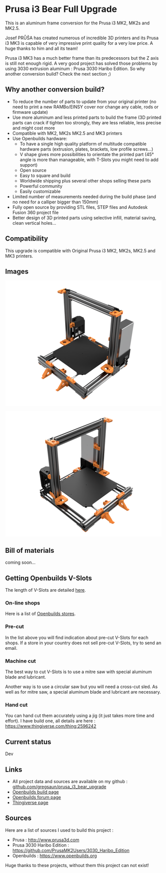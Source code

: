 # Prusa i3 Bear Full Upgrade

This is an aluminum frame conversion for the Prusa i3 MK2, MK2s and MK2.5.

Josef PRŮŠA has created numerous of incredible 3D printers and its Prusa i3 MK3 is capable of very impressive print quality for a very low price. A huge thanks to him and all its team!

Prusa i3 MK3 has a much better frame than its predecessors but the Z axis is still not enough rigid. A very good project has solved those problems by using 3030 extrusion aluminum : Prusa 3030 Haribo Edition. So why another conversion build? Check the next section ;)


## Why another conversion build?

* To reduce the number of parts to update from your original printer (no need to print a new RAMBo/EINSY cover nor change any cable, rods or firmware update)
* Use more aluminum and less printed parts to build the frame (3D printed parts can crack if tighten too strongly, they are less reliable, less precise and might cost more
* Compatible with MK2, MK2s MK2.5 and MK3 printers
* Use Openbuilds hardware:
  * To have a single high quality platform of multitude compatible hardware parts (extrusion, plates, brackets, low profile screws...)
  * V shape gives more possibilities to orientate the printed part (45° angle is more than manageable, with T-Slots you might need to add support)
  * Open source
  * Easy to square and build
  * Worldwide shipping plus several other shops selling these parts
  * Powerful community
  * Easily customizable
* Limited number of measurements needed during the build phase (and no need for a calliper bigger than 150mm)
* Fully open source by providing STL files, STEP files and Autodesk Fusion 360 project file
* Better design of 3D printed parts using selective infill, material saving, clean vertical holes...


## Compatibility

This upgrade is compatible with Original Prusa i3 MK2, MK2s, MK2.5 and MK3 printers.


## Images

![Prusa Bear Edition Left](/img/3d_rendering/home_left.png)

![Prusa Bear Edition Right](/img/3d_rendering/home_right.png)


## Bill of materials

coming soon...


## Getting Openbuilds V-Slots

The length of V-Slots are detailed [here](doc/vslots_length.pdf).

### On-line shops

Here is a list of [Openbuilds stores](https://github.com/gregsaun/prusa_i3_bear_upgrade/blob/master/doc/openbuilds_stores_list.md).

### Pre-cut

In the list above you will find indication about pre-cut V-Slots for each shops. If a store in your country does not sell pre-cut V-Slots, try to send an email.

### Machine cut

The best way to cut V-Slots is to use a mitre saw with special aluminum blade and lubricant.

Another way is to use a circular saw but you will need a cross-cut sled. As well as for mitre saw, a special aluminum blade and lubricant are necessary.

### Hand cut

You can hand cut them accurately using a jig (it just takes more time and effort). I have build one, all details are here : https://www.thingiverse.com/thing:2596242


## Current status

Dev


## Links
* All project data and sources are available on my github : [github.com/gregsaun/prusa_i3_bear_upgrade](https://github.com/gregsaun/prusa_i3_bear_upgrade)
* [Openbuilds build page](http://www.openbuilds.org/builds/prusa-i3-bear-upgrade.5661/)
* [Openbuilds forum page](http://www.openbuilds.org/threads/prusa-i3-bear-edition.10274/)
* [Thingiverse page](https://www.thingiverse.com/thing:2562174)


## Sources

Here are a list of sources I used to build this project :

* Prusa : http://www.prusa3d.com
* Prusa 3030 Haribo Edition : https://github.com/PrusaMK2Users/3030_Haribo_Edition
* Openbuilds : https://www.openbuilds.org

Huge thanks to these projects, without them this project can not exist!